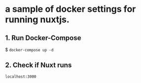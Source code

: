# a sample of docker settings for running nuxtjs.

## 1. Run Docker-Compose
$ `docker-compose up -d`

## 2. Check if Nuxt runs
`localhost:3000`
